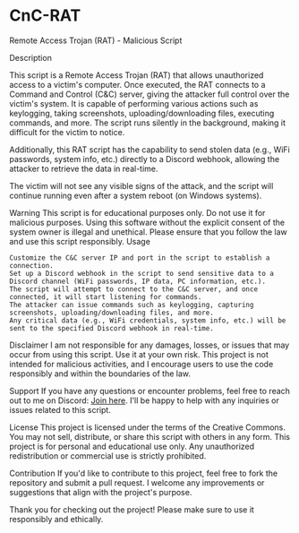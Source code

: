 # CnC-RAT
Remote Access Trojan (RAT) - Malicious Script

Description

This script is a Remote Access Trojan (RAT) that allows unauthorized access to a victim's computer. Once executed, the RAT connects to a Command and Control (C&C) server, giving the attacker full control over the victim's system. It is capable of performing various actions such as keylogging, taking screenshots, uploading/downloading files, executing commands, and more. The script runs silently in the background, making it difficult for the victim to notice.

Additionally, this RAT script has the capability to send stolen data (e.g., WiFi passwords, system info, etc.) directly to a Discord webhook, allowing the attacker to retrieve the data in real-time.

The victim will not see any visible signs of the attack, and the script will continue running even after a system reboot (on Windows systems).

Warning
This script is for educational purposes only. Do not use it for malicious purposes. Using this software without the explicit consent of the system owner is illegal and unethical. Please ensure that you follow the law and use this script responsibly.
Usage

    Customize the C&C server IP and port in the script to establish a connection.
    Set up a Discord webhook in the script to send sensitive data to a Discord channel (WiFi passwords, IP data, PC information, etc.).
    The script will attempt to connect to the C&C server, and once connected, it will start listening for commands.
    The attacker can issue commands such as keylogging, capturing screenshots, uploading/downloading files, and more.
    Any critical data (e.g., WiFi credentials, system info, etc.) will be sent to the specified Discord webhook in real-time.

Disclaimer
I am not responsible for any damages, losses, or issues that may occur from using this script. Use it at your own risk. This project is not intended for malicious activities, and I encourage users to use the code responsibly and within the boundaries of the law.

Support
If you have any questions or encounter problems, feel free to reach out to me on Discord: [Join here](https://discord.gg/Zmv5HmEuxf
). I'll be happy to help with any inquiries or issues related to this script.

License
This project is licensed under the terms of the Creative Commons. You may not sell, distribute, or share this script with others in any form. This project is for personal and educational use only. Any unauthorized redistribution or commercial use is strictly prohibited.

Contribution
If you'd like to contribute to this project, feel free to fork the repository and submit a pull request. I welcome any improvements or suggestions that align with the project's purpose.

Thank you for checking out the project! Please make sure to use it responsibly and ethically.
